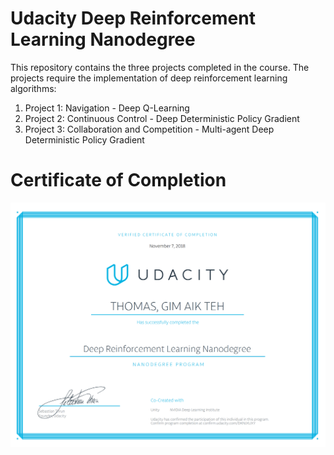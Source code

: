 # Udacity Deep Reinforcement Learning Nanodegree

This repository contains the three projects completed in the course. The projects require the implementation of deep reinforcement learning algorithms:
1. Project 1: Navigation - Deep Q-Learning
2. Project 2: Continuous Control - Deep Deterministic Policy Gradient
3. Project 3: Collaboration and Competition - Multi-agent Deep Deterministic Policy Gradient


# Certificate of Completion
![DRLNDCert](https://github.com/gimaik/DRLND/blob/master/DRLND_Cert.png)
